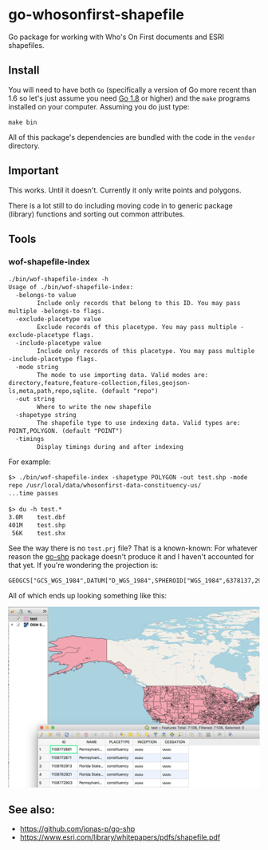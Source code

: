 # go-whosonfirst-shapefile

Go package for working with Who's On First documents and ESRI shapefiles.

## Install

You will need to have both `Go` (specifically a version of Go more recent than 1.6 so let's just assume you need [Go 1.8](https://golang.org/dl/) or higher) and the `make` programs installed on your computer. Assuming you do just type:

```
make bin
```

All of this package's dependencies are bundled with the code in the `vendor` directory.

## Important

This works. Until it doesn't. Currently it only write points and polygons.

There is a lot still to do including moving code in to generic package (library) functions and sorting out common attributes.

## Tools

### wof-shapefile-index

```
./bin/wof-shapefile-index -h
Usage of ./bin/wof-shapefile-index:
  -belongs-to value
    	Include only records that belong to this ID. You may pass multiple -belongs-to flags.
  -exclude-placetype value
    	Exclude records of this placetype. You may pass multiple -exclude-placetype flags.
  -include-placetype value
    	Include only records of this placetype. You may pass multiple -include-placetype flags.
  -mode string
    	The mode to use importing data. Valid modes are: directory,feature,feature-collection,files,geojson-ls,meta,path,repo,sqlite. (default "repo")
  -out string
    	Where to write the new shapefile
  -shapetype string
    	The shapefile type to use indexing data. Valid types are: POINT,POLYGON. (default "POINT")
  -timings
    	Display timings during and after indexing
```

For example:

```
$> ./bin/wof-shapefile-index -shapetype POLYGON -out test.shp -mode repo /usr/local/data/whosonfirst-data-constituency-us/
...time passes

$> du -h test.*
3.0M	test.dbf
401M	test.shp
 56K	test.shx
```

See the way there is no `test.prj` file? That is a known-known: For whatever reason the [go-shp](https://github.com/jonas-p/go-shp) package doesn't produce it and I haven't accounted for that yet. If you're wondering the projection is:

```
GEOGCS["GCS_WGS_1984",DATUM["D_WGS_1984",SPHEROID["WGS_1984",6378137,298.257223563]],PRIMEM["Greenwich",0],UNIT["Degree",0.017453292519943295]]
```

All of which ends up looking something like this:

![](docs/images/20180815-constituencies.png)

## See also:

* https://github.com/jonas-p/go-shp
* https://www.esri.com/library/whitepapers/pdfs/shapefile.pdf